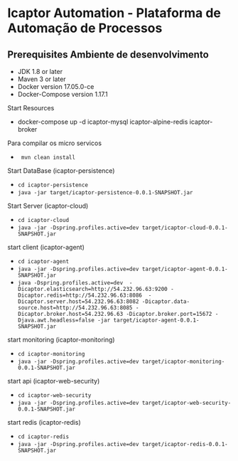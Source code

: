 # Icaptor Automation - Plataforma de Automação de Processos

## Prerequisites Ambiente de desenvolvimento
- JDK 1.8 or later
- Maven 3 or later
- Docker version 17.05.0-ce
- Docker-Compose version 1.17.1

Start Resources
- docker-compose up -d icaptor-mysql icaptor-alpine-redis icaptor-broker

Para compilar os micro servicos
-  ``` mvn clean install```

Start DataBase (icaptor-persistence)
-  ```cd icaptor-persistence``` 
-  ```java -jar target/icaptor-persistence-0.0.1-SNAPSHOT.jar``` 

Start Server (icaptor-cloud)
-  ```cd icaptor-cloud``` 
-  ```java -jar -Dspring.profiles.active=dev target/icaptor-cloud-0.0.1-SNAPSHOT.jar``` 

start client (icaptor-agent)
- ```cd icaptor-agent```
- ```java -jar -Dspring.profiles.active=dev target/icaptor-agent-0.0.1-SNAPSHOT.jar```
- ```java -Dspring.profiles.active=dev  -Dicaptor.elasticsearch=http://54.232.96.63:9200 -Dicaptor.redis=http://54.232.96.63:8086  -Dicaptor.server.host=54.232.96.63:8082 -Dicaptor.data-source.host=http://54.232.96.63:8085 -Dicaptor.broker.host=54.232.96.63 -Dicaptor.broker.port=15672 -Djava.awt.headless=false -jar target/icaptor-agent-0.0.1-SNAPSHOT.jar```

start monitoring (icaptor-monitoring)
- ```cd icaptor-monitoring```
- ```java -jar -Dspring.profiles.active=dev target/icaptor-monitoring-0.0.1-SNAPSHOT.jar```

start api (icaptor-web-security)
- ```cd icaptor-web-security```
- ```java -jar -Dspring.profiles.active=dev target/icaptor-web-security-0.0.1-SNAPSHOT.jar```

start redis (icaptor-redis)
- ```cd icaptor-redis```
- ```java -jar -Dspring.profiles.active=dev target/icaptor-redis-0.0.1-SNAPSHOT.jar```
